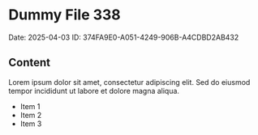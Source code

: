 # Dummy File 338

Date: 2025-04-03
ID: 374FA9E0-A051-4249-906B-A4CDBD2AB432

## Content

Lorem ipsum dolor sit amet, consectetur adipiscing elit.
Sed do eiusmod tempor incididunt ut labore et dolore magna aliqua.

* Item 1
* Item 2
* Item 3
